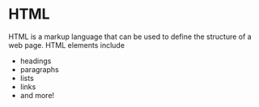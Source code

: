 # HTML

HTML is a markup language that can be used to define the structure of a web page. HTML elements include

* headings
* paragraphs
* lists
* links
* and more!
